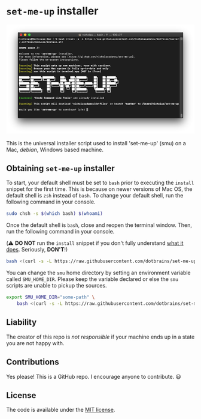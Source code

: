 # `set-me-up` installer

![preview](preview.png)

This is the universal installer script used to install 'set-me-up' (smu) on a Mac, *debian*, Windows based machine.

## Obtaining `set-me-up` installer

To start, your default shell must be set to `bash` prior to executing the `install` snippet for the first time. This is because on newer versions of Mac OS, the default shell is `zsh` instead of `bash`. To change your default shell, run the following command in your console.

```bash
sudo chsh -s $(which bash) $(whoami)
```

Once the default shell is `bash`, close and reopen the terminal window. Then, run the following command in your console.

(⚠️ **DO NOT** run the `install` snippet if you don't fully
understand [what it does](../install.sh). Seriously, **DON'T**!)

```bash
bash <(curl -s -L https://raw.githubusercontent.com/dotbrains/set-me-up-installer/main/install.sh)
```

You can change the `smu` home directory by setting an environment variable called `SMU_HOME_DIR`. Please keep the variable declared or else the `smu` scripts are unable to pickup the sources.

```bash
export SMU_HOME_DIR="some-path" \
    bash <(curl -s -L https://raw.githubusercontent.com/dotbrains/set-me-up-installer/main/install.sh)
```

## Liability

The creator of this repo is _not responsible_ if your machine ends up in a state you are not happy with.

## Contributions

Yes please! This is a GitHub repo. I encourage anyone to contribute. 😃

## License

The code is available under the [MIT license](/LICENSE).